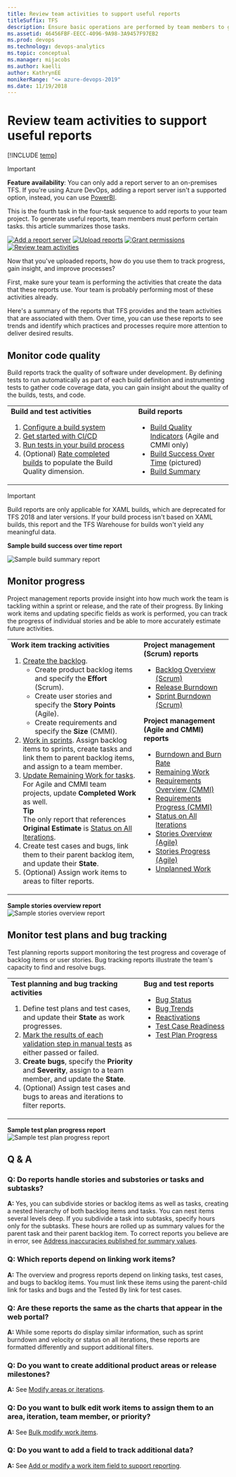 ```yaml
---
title: Review team activities to support useful reports
titleSuffix: TFS
description: Ensure basic operations are performed by team members to generate useful SQL Server reports when working in Team Foundation Server    
ms.assetid: 46456FBF-EECC-4096-9A98-3A9457F97EB2  
ms.prod: devops
ms.technology: devops-analytics
ms.topic: conceptual
ms.manager: mijacobs
ms.author: kaelli
author: KathrynEE
monikerRange: "<= azure-devops-2019" 
ms.date: 11/19/2018
---
```


# Review team activities to support useful reports 

[!INCLUDE [temp](../_shared/tfs-report-platform-version.md)]


> [!IMPORTANT]
>**Feature availability**: You can only add a report server to an on-premises TFS.  If you're using Azure DevOps, adding a report server isn't a supported option, instead, you can use [PowerBI](../powerbi/overview.md).

This is the fourth task in the four-task sequence to add reports to your team project. To generate useful reports, team members must perform certain tasks. this article summarizes those tasks.     

[![Add a report server](_img/step-1-add-a-report-server.png)](add-a-report-server.md)
[![Upload reports](_img/step-2-upload-reports.png)](upload-reports.md)
[![Grant permissions](_img/step-3-grant-permissions.png)](grant-permissions-to-reports.md) 
[![Review team activities](_img/step-4-review-team-activities.png)](review-team-activities-for-useful-reports.md)


Now that you've uploaded reports, how do you use them to track progress, gain insight, and improve processes?

First, make sure your team is performing the activities that create the data that these reports use. Your team is probably performing most of these activities already.

Here's a summary of the reports that TFS provides and the team activities that are associated with them. Over time, you can use these reports to see trends and identify which practices and processes require more attention to deliver desired results.

## Monitor code quality
Build reports track the quality of software under development. By defining tests to run automatically as part of each build definition and instrumenting tests to gather code coverage data, you can gain insight about the quality of the builds, tests, and code. 

<table>
<tr valign="top">
<td>
<b>Build and test activities</b> 
<ol>
<li><a href="../../pipelines/agents/agents.md" data-raw-source="[Configure a build system](../../pipelines/agents/agents.md)">Configure a build system</a></li>
<li><a href="../../pipelines/get-started-designer.md" data-raw-source="[Get started with CI/CD](../../pipelines/get-started-designer.md)">Get started with CI/CD</a></li>
<li><a href="../../pipelines/ecosystems/dotnet-core.md#run-your-tests" data-raw-source="[Run tests in your build process](../../pipelines/ecosystems/dotnet-core.md#run-your-tests)">Run tests in your build process</a></li>
<li>(Optional) <a href="https://msdn.microsoft.com/library/ms181734.aspx" data-raw-source="[Rate completed builds](https://msdn.microsoft.com/library/ms181734.aspx)">Rate completed builds</a> to populate the Build Quality dimension.</li>
</ol>
</td>
<td>
<b>Build reports</b>
<ul>
    <li><a href="../sql-reports/build-quality-indicators-report.md" data-raw-source="[Build Quality Indicators](../sql-reports/build-quality-indicators-report.md)">Build Quality Indicators</a> (Agile and CMMI only)</li>
    <li><a href="../sql-reports/build-success-over-time-report.md" data-raw-source="[Build Success Over Time](../sql-reports/build-success-over-time-report.md)">Build Success Over Time</a> (pictured)</li>
    <li><a href="../sql-reports/build-summary-report.md" data-raw-source="[Build Summary](../sql-reports/build-summary-report.md)">Build Summary</a></li>
</ul>
    </td>
</tr>
</table>

> [!IMPORTANT]  
> Build reports are only applicable for XAML builds, which are deprecated for TFS 2018 and later versions. If your build process isn't based on XAML builds, this report and the TFS Warehouse for builds won't yield any meaningful data.  


**Sample build success over time report**  

![Sample build summary report](_img/IC665009.png)  

## Monitor progress
Project management reports provide insight into how much work the team is tackling within a sprint or release, and the rate of their progress. By linking work items and updating specific fields as work is performed, you can track the progress of individual stories and be able to more accurately estimate future activities. 

<table width="100%">
<tr valign="top">
<td width="60%">
<b>Work item tracking activities</b>
    <ol>
        <li><a href="../../boards/backlogs/create-your-backlog.md" data-raw-source="[Create the backlog](../../boards/backlogs/create-your-backlog.md)">Create the backlog</a>.
            <ul>
                <li>Create product backlog items and specify the <b>Effort</b> (Scrum).</li>
                <li>Create user stories and specify the <b>Story Points</b> (Agile).</li>
                <li>Create requirements and specify the <b>Size</b> (CMMI).</li>
            </ul>
        </li>
        <li><a href="../../boards/sprints/assign-work-sprint.md" data-raw-source="[Work in sprints](../../boards/sprints/assign-work-sprint.md)">Work in sprints</a>. Assign backlog items to sprints, create tasks and link them to parent backlog items, and assign to a team member.</li>
        <li>
            <a href="../../boards/sprints/task-board.md" data-raw-source="[Update Remaining Work for tasks](../../boards/sprints/task-board.md)">Update Remaining Work for tasks</a>. For Agile and CMMI team projects, update <b>Completed Work</b> as well.
            <br />
            <b>Tip</b>
            <br />
            The only report that references <b>Original Estimate</b> is <a href="../sql-reports/status-on-all-iterations-report.md" data-raw-source="[Status on All Iterations](../sql-reports/status-on-all-iterations-report.md)">Status on All Iterations</a>.
        </li>
        <li>Create test cases and bugs, link them to their parent backlog item, and update their <b>State</b>.</li>
        <li>(Optional) Assign work items to areas to filter reports.</li>
    </ol>
</td>
    <td width="40%">
        <b>Project management (Scrum) reports</b>
        <ul>
    <li><a href="../sql-reports/backlog-overview-scrum.md" data-raw-source="[Backlog Overview (Scrum)](../sql-reports/backlog-overview-scrum.md)">Backlog Overview (Scrum)</a></li>
    <li><a href="../sql-reports/release-burndown.md" data-raw-source="[Release Burndown](../sql-reports/release-burndown.md)">Release Burndown</a></li>
    <li><a href="../sql-reports/sprint-burndown-scrum.md" data-raw-source="[Sprint Burndown (Scrum)](../sql-reports/sprint-burndown-scrum.md)">Sprint Burndown (Scrum)</a></li>
        </ul>
        <b>Project management (Agile and CMMI) reports</b>
        <ul>
    <li><a href="../sql-reports/burndown-and-burn-rate-report.md" data-raw-source="[Burndown and Burn Rate](../sql-reports/burndown-and-burn-rate-report.md)">Burndown and Burn Rate</a></li>
    <li><a href="../sql-reports/remaining-work-report.md" data-raw-source="[Remaining Work](../sql-reports/remaining-work-report.md)">Remaining Work</a></li>
    <li><a href="../sql-reports/requirements-overview-report-cmmi.md" data-raw-source="[Requirements Overview (CMMI)](../sql-reports/requirements-overview-report-cmmi.md)">Requirements Overview (CMMI)</a></li>
    <li><a href="../sql-reports/requirements-progress-report-cmmi.md" data-raw-source="[Requirements Progress (CMMI)](../sql-reports/requirements-progress-report-cmmi.md)">Requirements Progress (CMMI)</a></li>
    <li><a href="../sql-reports/status-on-all-iterations-report.md" data-raw-source="[Status on All Iterations](../sql-reports/status-on-all-iterations-report.md)">Status on All Iterations</a></li>
    <li><a href="../sql-reports/stories-overview-report-agile.md" data-raw-source="[Stories Overview (Agile)](../sql-reports/stories-overview-report-agile.md)">Stories Overview (Agile)</a></li>
    <li><a href="../sql-reports/stories-progress-report-agile.md" data-raw-source="[Stories Progress (Agile)](../sql-reports/stories-progress-report-agile.md)">Stories Progress (Agile)</a></li>
    <li><a href="../sql-reports/unplanned-work.md" data-raw-source="[Unplanned Work](../sql-reports/unplanned-work.md)">Unplanned Work</a></li>
</ul>
    </td>
</tr>
</table>

**Sample stories overview report**  
![Sample stories overview report](_img/IC665011.png)  


## Monitor test plans and bug tracking
Test planning reports support monitoring the test progress and coverage of backlog items or user stories. Bug tracking reports illustrate the team's capacity to find and resolve bugs.

<table width="100%">
<tr valign="top">
<td width="60%">
<b>Test planning and bug tracking activities</b>
<ol>
<li>Define test plans and test cases, and update their <b>State</b> as work progresses.</li>
<li><a href="../../test/run-manual-tests.md" data-raw-source="[Mark the results of each validation step in manual tests](../../test/run-manual-tests.md)">Mark the results of each validation step in manual tests</a> as either passed or failed.</li>
<li><b>Create bugs</b>, specify the <b>Priority</b> and <b>Severity</b>, assign to a team member, and update the <b>State</b>.</li>
<li>(Optional) Assign test cases and bugs to areas and iterations to filter reports.</li>
</ol>
</td>
<td width="40%">
<b>Bug and test reports</b>
<ul>
    <li><a href="../sql-reports/bug-status-report.md" data-raw-source="[Bug Status](../sql-reports/bug-status-report.md)">Bug Status</a></li>
    <li><a href="../sql-reports/bug-trends-report.md" data-raw-source="[Bug Trends](../sql-reports/bug-trends-report.md)">Bug Trends</a></li>
    <li><a href="../sql-reports/reactivations-report.md" data-raw-source="[Reactivations](../sql-reports/reactivations-report.md)">Reactivations</a></li>
    <li><a href="../sql-reports/test-case-readiness-report.md" data-raw-source="[Test Case Readiness](../sql-reports/test-case-readiness-report.md)">Test Case Readiness</a></li>
    <li><a href="../sql-reports/test-plan-progress-report.md" data-raw-source="[Test Plan Progress](../sql-reports/test-plan-progress-report.md)">Test Plan Progress</a></li>
</ul>
</td>
</tr>
</table>

**Sample test plan progress report**   
![Sample test plan progress report](_img/IC665012.png)  

## Q & A
<!-- BEGINSECTION class="md-qanda" -->


### Q: Do reports handle stories and substories or tasks and subtasks?
**A:**  Yes, you can subdivide stories or backlog items as well as tasks, creating a nested hierarchy of both backlog items and tasks. You can nest items several levels deep. If you subdivide a task into subtasks, specify hours only for the subtasks. These hours are rolled up as summary values for the parent task and their parent backlog item. To correct reports you believe are in error, see [Address inaccuracies published for summary values](../sql-reports/address-inaccuracies-published-for-summary-values.md).

### Q: Which reports depend on linking work items?
**A:**  The overview and progress reports depend on linking tasks, test cases, and bugs to backlog items. You must link these items using the parent-child link for tasks and bugs and the Tested By link for test cases.

### Q: Are these reports the same as the charts that appear in the web portal?
 **A:**  While some reports do display similar information, such as sprint burndown and velocity or status on all iterations, these reports are formatted differently and support additional filters. 

### Q: Do you want to create additional product areas or release milestones?
**A:**  See [Modify areas or iterations](../../organizations/settings/set-area-paths.md).

### Q: Do you want to bulk edit work items to assign them to an area, iteration, team member, or priority?
**A:**  See [Bulk modify work items](../../boards/backlogs/bulk-modify-work-items.md).

### Q: Do you want to add a field to track additional data?
**A:**  See [Add or modify a work item field to support reporting](../../reference/xml/add-or-modify-work-item-fields-to-support-reporting.md).  

<!-- ENDSECTION -->
